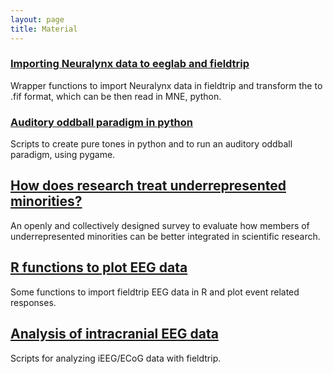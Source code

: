 ```yaml
---
layout: page
title: Material
---
```


### [Importing Neuralynx data to eeglab and fieldtrip](https://github.com/aath0/EEG_Neuralynx2Fieldtrip2MNE)
Wrapper functions to import Neuralynx data in fieldtrip and transform the to .fif format, which can be then read in MNE, python.

### [Auditory oddball paradigm in python](https://github.com/aath0/AuditoryOddball)
Scripts to create pure tones in python and to run an auditory oddball paradigm, using pygame.

## [How does research treat underrepresented minorities?](https://github.com/aath0/MinoritiesInResearch)
An openly and collectively designed survey to evaluate how members of underrepresented minorities can be better integrated in scientific research.

## [R functions to plot EEG data](https://github.com/aath0/REEG)
Some functions to import fieldtrip EEG data in R and plot event related responses.

## [Analysis of intracranial EEG data](https://github.com/aath0/iEEG)
Scripts for analyzing iEEG/ECoG data with fieldtrip.



